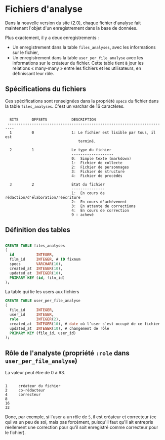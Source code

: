# Fichiers d'analyse

Dans la nouvelle version du site (2.0), chaque fichier d'analyse fait maintenant l'objet d'un enregistrement dans la base de données.

Plus exactement, il y a deux enregistrements :

* Un enregistrement dans la table `files_analyses`, avec les informations sur le fichier,
* Un enregistrement dans la table `user_per_file_analyse` avec les informations sur le créateur du fichier. Cette table tient à jour les relations « many-many » entre les fichiers et les utilisateurs, en définissant leur rôle.

## Spécifications du fichiers

Ces spécifications sont renseignées dans la propriété `specs` du fichier dans la table `files_analyses`. C'est un varchar de 16 caractères.

```

  BITS      OFFSETS           DESCRIPTION
 -------------------------------------------------------------------------
  1         0                 1: Le fichier est lisible par tous, il est
                                 terminé.

  2         1                 Le type du fichier
                              -------------------
                              0:  Simple texte (markdown)
                              1:  Fichier de collecte
                              2:  Fichier de personnages
                              3:  Fichier de structure
                              4:  Fichier de procédés

  3         2                 État du fichier
                              ---------------
                              1:  En cours de rédaction/d'élaboration/réécriture
                              2:  En cours d'achèvement
                              3:  En attente de corrections
                              4:  En cours de correction
                              9 : achevé

```

## Définition des tables


```sql

CREATE TABLE files_analyses
(
  id          INTEGER,
  film_id     INTEGER, # ID fixnum
  specs       VARCHAR(16),
  created_at  INTEGER(10),
  updated_at  INTEGER(10),
  PRIMARY KEY (id, film_id)
);
```

La table qui lie les users aux fichiers

```sql
CREATE TABLE user_per_file_analyse
(
  file_id     INTEGER,
  user_id     INTEGER,
  role        INTEGER(2),
  created_at  INTEGER(10), # date où l’user s’est occupé de ce fichier
  updated_at  INTEGER(10), # changement de rôle
  PRIMARY KEY (file_id, user_id)
);
```

## Rôle de l'analyste (propriété `:role` dans `user_per_file_analyse`)

La valeur peut être de 0 à 63.

```

1     créateur du fichier
2     co-rédacteur
4     correcteur
8
16
32

```

Donc, par exemple, si l'user a un rôle de `5`, il est créateur et correcteur (ce qui va un peu de soi, mais pas forcément, puisqu'il faut qu'il ait entrepris réellement une correction pour qu'il soit enregistré comme correcteur pour le fichier).
